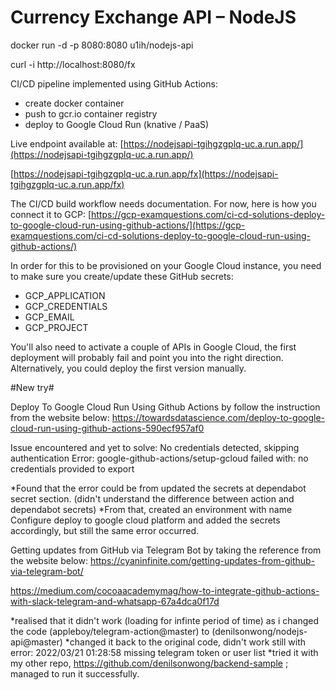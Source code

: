 # Currency Exchange API – NodeJS

docker run -d -p 8080:8080 u1ih/nodejs-api

curl -i http://localhost:8080/fx

CI/CD pipeline implemented using GitHub Actions:

* create docker container
* push to gcr.io container registry
* deploy to Google Cloud Run (knative / PaaS)

Live endpoint available at: [https://nodejsapi-tgihgzgplq-uc.a.run.app/](https://nodejsapi-tgihgzgplq-uc.a.run.app/)

[https://nodejsapi-tgihgzgplq-uc.a.run.app/fx](https://nodejsapi-tgihgzgplq-uc.a.run.app/fx)


The CI/CD build workflow needs documentation. For now, here is how you connect it to GCP: [https://gcp-examquestions.com/ci-cd-solutions-deploy-to-google-cloud-run-using-github-actions/](https://gcp-examquestions.com/ci-cd-solutions-deploy-to-google-cloud-run-using-github-actions/)

In order for this to be provisioned on your Google Cloud instance, you need to make sure you create/update these GitHub secrets:

* GCP_APPLICATION
* GCP_CREDENTIALS
* GCP_EMAIL
* GCP_PROJECT

You'll also need to activate a couple of APIs in Google Cloud, the first deployment will probably fail and point you into the right direction. Alternatively, you could deploy the first version manually.

#New try#

Deploy To Google Cloud Run Using Github Actions by follow the instruction from the website below: 
https://towardsdatascience.com/deploy-to-google-cloud-run-using-github-actions-590ecf957af0

Issue encountered and yet to solve: 
No credentials detected, skipping authentication
Error: google-github-actions/setup-gcloud failed with: no credentials provided to export

*Found that the error could be from updated the secrets at dependabot secret section. (didn't understand the difference between action and dependabot secrets)
*From that, created an environment with name Configure deploy to google cloud platform and added the secrets accordingly, but still the same error occurred.

Getting updates from GitHub via Telegram Bot by taking the reference from the website below:
https://cyaninfinite.com/getting-updates-from-github-via-telegram-bot/

https://medium.com/cocoaacademymag/how-to-integrate-github-actions-with-slack-telegram-and-whatsapp-67a4dca0f17d

*realised that it didn't work (loading for infinte period of time) as i changed the code (appleboy/telegram-action@master) to (denilsonwong/nodejs-api@master)
*changed it back to the original code, didn't work still with error: 2022/03/21 01:28:58 missing telegram token or user list
*tried it with my other repo, https://github.com/denilsonwong/backend-sample ; managed to run it successfully.



